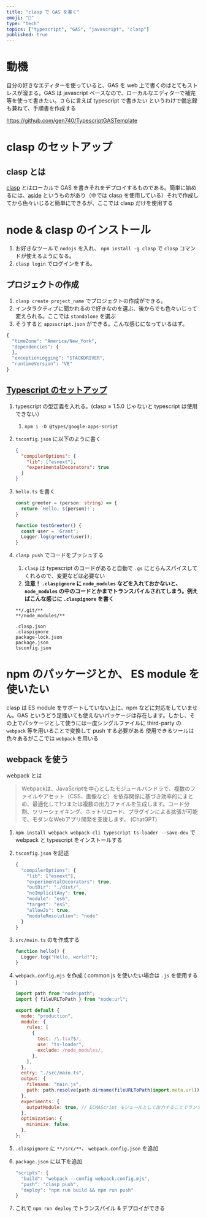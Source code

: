 ```yaml
---
title: "clasp で GAS を書く"
emoji: "💪"
type: "tech"
topics: ["typescript", "GAS", "javascript", "clasp"]
published: true
---
```


# 動機

自分の好きなエディターを使っていると、GAS を web 上で書くのはとてもストレスが溜まる。GAS は javascript ベースなので、ローカルなエディターで補完等を使って書きたい。さらに言えば typescript で書きたい
というわけで備忘録も兼ねて、手順書を作成する

https://github.com/gen740/TypescriptGASTemplate

# clasp のセットアップ

## clasp とは

[clasp](https://github.com/google/clasp) とはローカルで GAS を書きそれをデプロイするものである。簡単に始めるには、[aside](https://github.com/google/aside) というものがあり（中では clasp を使用している）それで作成してから色々いじると簡単にできるが、ここでは clasp だけを使用する

# node & clasp のインストール

1. お好きなツールで `nodojs` を入れ、 `npm install -g clasp` で `clasp` コマンドが使えるようになる。
1. `clasp login` でログインをする。

## プロジェクトの作成

1. `clasp create project_name` でプロジェクトの作成ができる。
1. インタラクティブに聞かれるので好きなのを選ぶ、後からでも色々いじって変えられる。ここでは `standalone` を選ぶ 
1. そうすると `appsscript.json` ができる。こんな感じになっているはず。

```python
{
  "timeZone": "America/New_York",
  "dependencies": {
  },
  "exceptionLogging": "STACKDRIVER",
  "runtimeVersion": "V8"
}
```

## [Typescript のセットアップ](https://github.com/google/clasp/blob/master/docs/typescript.md)

1. typescript の型定義を入れる。(clasp ≥ 1.5.0 じゃないと typescript は使用できない）
    1. `npm i -D @types/google-apps-script` 
1. `tsconfig.json` に以下のように書く

    ```json
    {
      "compilerOptions": {
        "lib": ["esnext"],
        "experimentalDecorators": true
      }
    }
    ```
1. `hello.ts` を書く

    ```typescript
    const greeter = (person: string) => {
      return `Hello, ${person}!`;
    }

    function testGreeter() {
      const user = 'Grant';
      Logger.log(greeter(user));
    }
    ```
1. `clasp push` でコードをプッシュする
    1. `clasp` は typescript のコードがあると自動で `.gs` にとらんスパイスしてくれるので、変更などは必要ない
    1. **注意！ ****`.claspignore`**** に ****`node_modules`**** などを入れておかないと、 ****`node_modules`**** の中のコードとかまでトランスパイルされてしまう。例えばこんな感じに ****`.claspignore`**** を書く**

    ```plain text
    **/.git/**
    **/node_modules/**

    .clasp.json
    .claspignore
    package-lock.json
    package.json
    tsconfig.json
    ```

# npm のパッケージとか、 ES module を使いたい

clasp は ES module をサポートしていない上に、npm などに対応をしていません。GAS というどう足掻いても使えないパッケージは存在します。しかし、その上でパッケージとして使うには一度シングルファイルに third-party の `webpack` 等を用いることで変換して push する必要がある
使用できるツールは色々あるがここでは `webpack` を用いる

## webpack を使う

webpack とは

>Webpackは、JavaScriptを中心としたモジュールバンドラで、複数のファイルやアセット（CSS、画像など）を依存関係に基づき効率的にまとめ、最適化して1つまたは複数の出力ファイルを生成します。コード分割、ツリーシェイキング、ホットリロード、プラグインによる拡張が可能で、モダンなWebアプリ開発を支援します。 (ChatGPT)



1. `npm install webpack webpack-cli typescript ts-loader --save-dev` で webpack と typescript をインストールする
1. `tsconfig.json` を記述

    ```typescript
    {
      "compilerOptions": {
        "lib": ["esnext"],
        "experimentalDecorators": true,
        "outDir": "./dist/",
        "noImplicitAny": true,
        "module": "es6",
        "target": "es5",
        "allowJs": true,
        "moduleResolution": "node"
      }
    }
    ```
1. `src/main.ts` のを作成する

    ```typescript
    function hello() {
      Logger.log("Hello, world!");
    }
    ```
1. `webpack.config.mjs` を作成 ( common js を使いたい場合は `.js` を使用する )

    ```javascript
    import path from "node:path";
    import { fileURLToPath } from "node:url";

    export default {
      mode: "production",
      module: {
        rules: [
          {
            test: /\.tsx?$/,
            use: "ts-loader",
            exclude: /node_modules/,
          },
        ],
      },
      entry: "./src/main.ts",
      output: {
        filename: "main.js",
        path: path.resolve(path.dirname(fileURLToPath(import.meta.url)), "dist"),
      },
      experiments: {
        outputModule: true, // ECMAScript モジュールとして出力することでランタイムを削減
      },
      optimization: {
        minimize: false,
      },
    };
    ```
1. `.claspignore` に `**/src/**`、 `webpack.config.json` を追加
1. `package.json` に以下を追加

    ```typescript
    "scripts": {
      "build": "webpack --config webpack.config.mjs",
      "push": "clasp push",
      "deploy": "npm run build && npm run push"
    }
    ```
1. これで `npm run deploy` でトランスパイル & デプロイができる